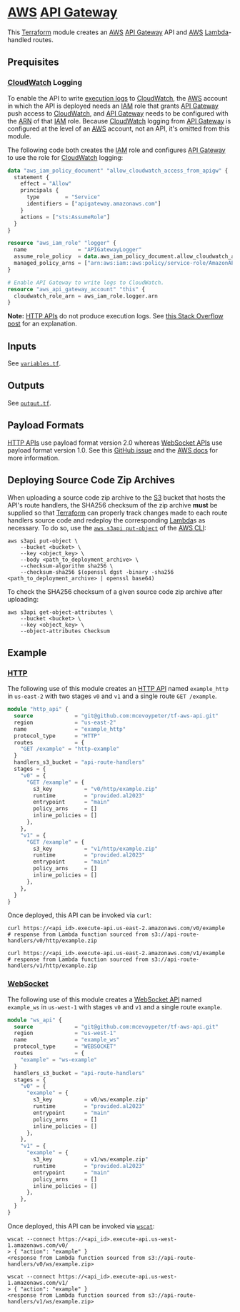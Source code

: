 # [AWS] [API Gateway]

This [Terraform] module creates an [AWS] [API Gateway] API and [AWS] [Lambda]-handled routes.

## Prequisites

### [CloudWatch] Logging

To enable the API to write [execution logs](https://docs.aws.amazon.com/apigateway/latest/developerguide/set-up-logging.html) to [CloudWatch], the [AWS] account in which the API is deployed needs an [IAM] role that grants [API Gateway] push access to [CloudWatch], and [API Gateway] needs to be configured with the [ARN] of that [IAM] role. Because [CloudWatch] logging from [API Gateway] is configured at the level of an [AWS] account, not an API, it's omitted from this module.

The following code both creates the [IAM] role and configures [API Gateway] to use the role for [CloudWatch] logging:

```terraform
data "aws_iam_policy_document" "allow_cloudwatch_access_from_apigw" {
  statement {
    effect = "Allow"
    principals {
      type        = "Service"
      identifiers = ["apigateway.amazonaws.com"]
    }
    actions = ["sts:AssumeRole"]
  }
}

resource "aws_iam_role" "logger" {
  name                = "APIGatewayLogger"
  assume_role_policy  = data.aws_iam_policy_document.allow_cloudwatch_access_from_apigw.json
  managed_policy_arns = ["arn:aws:iam::aws:policy/service-role/AmazonAPIGatewayPushToCloudWatchLogs"]
}

# Enable API Gateway to write logs to CloudWatch.
resource "aws_api_gateway_account" "this" {
  cloudwatch_role_arn = aws_iam_role.logger.arn
}
```

**Note:** [HTTP APIs][http-api] do not produce execution logs. See [this Stack Overflow post](https://stackoverflow.com/a/62546187) for an explanation.

## Inputs

See [`variables.tf`](variables.tf).

## Outputs

See [`output.tf`](output.tf).

## Payload Formats

[HTTP APIs][http-api] use payload format version 2.0 whereas [WebSocket APIs][ws-api] use payload format version 1.0. See this [GitHub issue](https://github.com/hashicorp/terraform-provider-aws/issues/25280) and the [AWS docs](https://docs.aws.amazon.com/apigateway/latest/developerguide/http-api-develop-integrations-lambda.html#http-api-develop-integrations) for more information.

## Deploying Source Code Zip Archives

When uploading a source code zip archive to the [S3] bucket that hosts the API's route handlers, the SHA256 checksum of the zip archive **must** be supplied so that [Terraform] can properly track changes made to each route handlers source code and redeploy the corresponding [Lambda]s as necessary. To do so, use the [`aws s3api put-object`](https://docs.aws.amazon.com/AmazonS3/latest/userguide/checking-object-integrity.html) of the [AWS CLI]:

```console
aws s3api put-object \
    --bucket <bucket> \
    --key <object_key> \
    --body <path_to_deployment_archive> \
    --checksum-algorithm sha256 \
    --checksum-sha256 $(openssl dgst -binary -sha256 <path_to_deployment_archive> | openssl base64)
```

To check the SHA256 checksum of a given source code zip archive after uploading:

```console
aws s3api get-object-attributes \
    --bucket <bucket> \
    --key <object_key> \
    --object-attributes Checksum
```

## Example

### [HTTP][http-api]

The following use of this module creates an [HTTP API][http-api] named `example_http` in `us-east-2` with two stages `v0` and `v1` and a single route `GET /example`.

```terraform
module "http_api" {
  source             = "git@github.com:mcevoypeter/tf-aws-api.git"
  region             = "us-east-2"
  name               = "example_http"
  protocol_type      = "HTTP"
  routes             = {
    "GET /example" = "http-example"
  }
  handlers_s3_bucket = "api-route-handlers"
  stages = {
    "v0" = {
      "GET /example" = {
        s3_key          = "v0/http/example.zip"
        runtime         = "provided.al2023"
        entrypoint      = "main"
        policy_arns     = []
        inline_policies = []
      },
    },
    "v1" = {
      "GET /example" = {
        s3_key          = "v1/http/example.zip"
        runtime         = "provided.al2023"
        entrypoint      = "main"
        policy_arns     = []
        inline_policies = []
      },
    },
  }
}
```

Once deployed, this API can be invoked via `curl`:

```console
curl https://<api_id>.execute-api.us-east-2.amazonaws.com/v0/example
# response from Lambda function sourced from s3://api-route-handlers/v0/http/example.zip

curl https://<api_id>.execute-api.us-east-2.amazonaws.com/v1/example
# response from Lambda function sourced from s3://api-route-handlers/v1/http/example.zip
```

### [WebSocket][ws-api]

The following use of this module creates a [WebSocket API][ws-api] named `example_ws` in `us-west-1` with stages `v0` and `v1` and a single route `example`.

```terraform
module "ws_api" {
  source             = "git@github.com:mcevoypeter/tf-aws-api.git"
  region             = "us-west-1"
  name               = "example_ws"
  protocol_type      = "WEBSOCKET"
  routes             = {
    "example" = "ws-example"
  }
  handlers_s3_bucket = "api-route-handlers"
  stages = {
    "v0" = {
      "example" = {
        s3_key          = v0/ws/example.zip"
        runtime         = "provided.al2023"
        entrypoint      = "main"
        policy_arns     = []
        inline_policies = []
      },
    },
    "v1" = {
      "example" = {
        s3_key          = v1/ws/example.zip"
        runtime         = "provided.al2023"
        entrypoint      = "main"
        policy_arns     = []
        inline_policies = []
      },
    },
  }
}
```

Once deployed, this API can be invoked via [`wscat`](https://github.com/websockets/wscat):

```console
wscat --connect https://<api_id>.execute-api.us-west-1.amazonaws.com/v0/
> { "action": "example" }
<response from Lambda function sourced from s3://api-route-handlers/v0/ws/example.zip>

wscat --connect https://<api_id>.execute-api.us-west-1.amazonaws.com/v1/
> { "action": "example" }
<response from Lambda function sourced from s3://api-route-handlers/v1/ws/example.zip>
```

[API Gateway]: https://aws.amazon.com/api-gateway
[ARN]: https://docs.aws.amazon.com/IAM/latest/UserGuide/reference-arns.html
[AWS]: https://aws.amazon.com/
[AWS CLI]: https://aws.amazon.com/cli/
[CloudWatch]: https://aws.amazon.com/cloudwatch/
[http-api]: https://docs.aws.amazon.com/apigateway/latest/developerguide/http-api.html
[IAM]: https://aws.amazon.com/iam/
[Lambda]: https://aws.amazon.com/lambda/
[S3]: https://aws.amazon.com/s3/
[Terraform]: https://www.terraform.io/
[ws-api]: https://docs.aws.amazon.com/apigateway/latest/developerguide/apigateway-websocket-api.html
